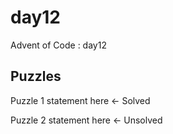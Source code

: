 day12
==============================

Advent of Code : day12

Puzzles
------------
Puzzle 1 statement here <- Solved

Puzzle 2 statement here <- Unsolved
